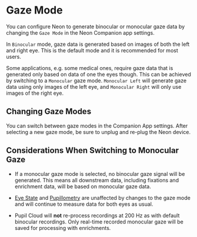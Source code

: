 # Gaze Mode

You can configure Neon to generate binocular or monocular gaze data by changing the `Gaze Mode` in the Neon Companion app settings.

In `Binocular` mode, gaze data is generated based on images of both the left and right eye. This is the default mode and it is recommended for most users.

Some applications, e.g. some medical ones, require gaze data that is generated only based on data of one the eyes though. This can be achieved by switching to a `Monocular` gaze mode. `Monocular Left` will generate gaze data using only images of the left eye, and `Monocular Right` will only use images of the right eye.

## Changing Gaze Modes

You can switch between gaze modes in the Companion App settings. After selecting a new gaze mode, be sure to unplug and re-plug the Neon device.

## Considerations When Switching to Monocular Gaze

- If a monocular gaze mode is selected, no binocular gaze signal will be generated. This means all downstream data, including fixations and enrichment data, will be based on monocular gaze data.

- [Eye State](/data-collection/data-streams/#_3d-eye-states) and [Pupillometry](/data-collection/data-streams/#pupil-diameters) are unaffected by changes to the gaze mode and will continue to measure data for both eyes as usual.

- Pupil Cloud will **not** re-process recordings at 200 Hz as with default binocular recordings. Only real-time recorded monocular gaze will be saved for processing with enrichments.
